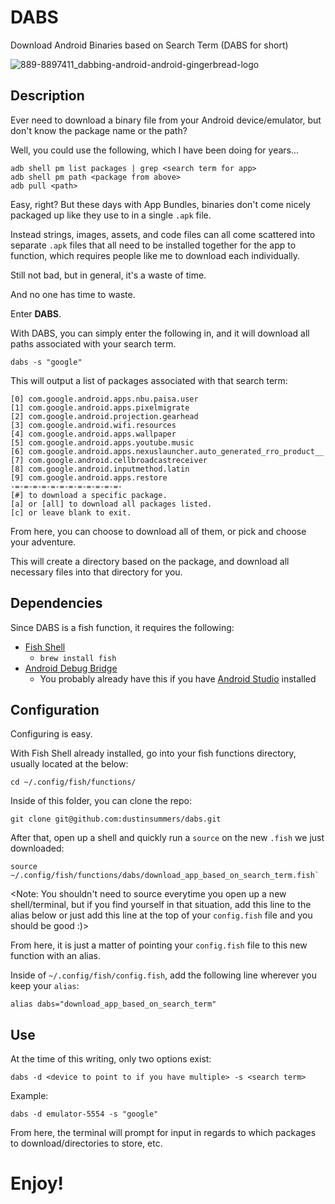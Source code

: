 # DABS

Download Android Binaries based on Search Term (DABS for short)

![889-8897411_dabbing-android-android-gingerbread-logo](https://user-images.githubusercontent.com/25121655/130323697-e8ce30d5-9d17-42d5-8541-632600a7ac1b.png)

## Description
Ever need to download a binary file from your Android device/emulator, but don't know the package name or the path?

Well, you could use the following, which I have been doing for years...

```shell
adb shell pm list packages | grep <search term for app>
adb shell pm path <package from above>
adb pull <path>
```
Easy, right?  But these days with App Bundles, binaries don't come nicely packaged up like they use to in a single `.apk` file.  

Instead strings, images, assets, and code files can all come scattered into separate `.apk` files that all need to be installed together for the app to function, which requires people like me to download each individually.

Still not bad, but in general, it's a waste of time.

And no one has time to waste.

Enter **DABS**.  

With DABS, you can simply enter the following in, and it will download all paths associated with your search term.

```shell
dabs -s "google"
```

This will output a list of packages associated with that search term:

```shell
[0] com.google.android.apps.nbu.paisa.user
[1] com.google.android.apps.pixelmigrate
[2] com.google.android.projection.gearhead
[3] com.google.android.wifi.resources
[4] com.google.android.apps.wallpaper
[5] com.google.android.apps.youtube.music
[6] com.google.android.apps.nexuslauncher.auto_generated_rro_product__
[7] com.google.android.cellbroadcastreceiver
[8] com.google.android.inputmethod.latin
[9] com.google.android.apps.restore
-=-=-=-=-=-=-=-=-=-=-=-=-
[#] to download a specific package.
[a] or [all] to download all packages listed.
[c] or leave blank to exit.
```

From here, you can choose to download all of them, or pick and choose your adventure.

This will create a directory based on the package, and download all necessary files into that directory for you.

## Dependencies

Since DABS is a fish function, it requires the following:
- [Fish Shell](https://fishshell.com/) 
  - `brew install fish`
- [Android Debug Bridge](https://developer.android.com/studio/releases/platform-tools?authuser=4)
  - You probably already have this if you have [Android Studio](https://developer.android.com/studio/releases?authuser=4) installed

## Configuration
Configuring is easy.

With Fish Shell already installed, go into your fish functions directory, usually located at the below:
```shell
cd ~/.config/fish/functions/
```

Inside of this folder, you can clone the repo:
```
git clone git@github.com:dustinsummers/dabs.git
```

After that, open up a shell and quickly run a `source` on the new `.fish` we just downloaded:
```shell
source ~/.config/fish/functions/dabs/download_app_based_on_search_term.fish`
```
<Note: You shouldn't need to source everytime you open up a new shell/terminal, but if you find yourself in that situation, add this line to the alias below or just add this line at the top of your `config.fish` file and you should be good :)>

From here, it is just a matter of pointing your `config.fish` file to this new function with an alias.

Inside of `~/.config/fish/config.fish`, add the following line wherever you keep your `alias`:
```fish
alias dabs="download_app_based_on_search_term"
```

## Use

At the time of this writing, only two options exist:
```shell
dabs -d <device to point to if you have multiple> -s <search term>
```

Example:
```shell
dabs -d emulator-5554 -s "google"
```

From here, the terminal will prompt for input in regards to which packages to download/directories to store, etc.

# Enjoy!
